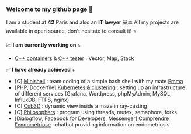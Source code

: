 ### Welcome to my github page 👋

I am a student at __42__ Paris and also an __IT lawyer__ 💻⚖️ 
All my projects are available in open source, don't hesitate to consult it! ⭐️ 

📈 __I am currently working on__ ⤵️
- [C++ containers](https://github.com/JehanneDussert/ft_containers) &  [C++ tester](https://github.com/JehanneDussert/ft_containers_test) : Vector, Map, Stack

✅ __I have already achieved__ ⤵️
- [C] [Minishell](https://github.com/JehanneDussert/minishell) : team coding of a simple bash shell with my mate [Emma](https://github.com/ede-banv)
- [PHP, Dockerfile] [Kubernetes & clustering](https://github.com/JehanneDussert/ft_services) : setting up an infrastructure of different services (Grafana, Wordpress, phpMyAdmin, MySQL, InfluxDB, FTPS, nginx)
- [C] [Cub3D](https://github.com/JehanneDussert/Cub3D) : dynamic view inside a maze in ray-casting
- [C] [Philosophers](https://github.com/JehanneDussert/philosophers) : program using threads, mutex, semaphore, forks
- [Dialogflow, Facebook for Developers, Messenger] [Comprendre l'endométriose](https://www.facebook.com/comprendrelendo) : chatbot providing information on endometriosis
